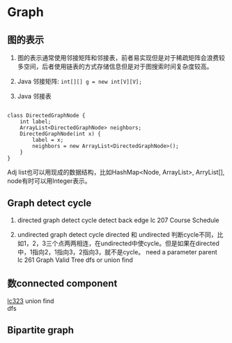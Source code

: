 # Graph

## 图的表示

1. 图的表示通常使用邻接矩阵和邻接表，前者易实现但是对于稀疏矩阵会浪费较多空间，后者使用链表的方式存储信息但是对于图搜索时间复杂度较高。

2. Java 邻接矩阵: ```int[][] g = new int[V][V];```

3. Java 邻接表
```

class DirectedGraphNode {
    int label;
    ArrayList<DirectedGraphNode> neighbors;
    DirectedGraphNode(int x) {
        label = x;
        neighbors = new ArrayList<DirectedGraphNode>();
    }
}
```

Adj list也可以用现成的数据结构，比如HashMap<Node, ArrayList<Node>>, ArryList<Node>[], node有时可以用Integer表示。
    
## Graph detect cycle

1. directed graph detect cycle
detect back edge
lc 207 Course Schedule

2. undirected graph detect cycle
directed 和 undirected 判断cycle不同，比如1，2，3三个点两两相连，在undirected中使cycle。但是如果在directed中，1指向2，1指向3，2指向3，就不是cycle。
need a parameter parent  
lc 261 Graph Valid Tree
dfs or union find  

## 数connected component
[lc323](https://github.com/xueyaohuang/RoadToCodeFarmer/blob/master/323.%20Number%20of%20Connected%20Components%20in%20an%20Undirected%20Graph.java)
union find  
dfs

## Bipartite graph
